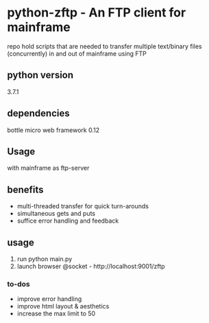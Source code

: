 # python-zftp - An FTP client for mainframe

repo hold scripts that are needed to transfer multiple text/binary files (concurrently) in and out of mainframe using FTP

## python version

3.7.1

## dependencies

bottle micro web framework 0.12

## Usage

with mainframe as ftp-server

## benefits

* multi-threaded transfer for quick turn-arounds
* simultaneous gets and puts
* suffice error handling and feedback

## usage

1. run python main.py
2. launch browser @socket - http://localhost:9001/zftp

### to-dos

* improve error handling
* improve html layout & aesthetics
* increase the max limit to 50
